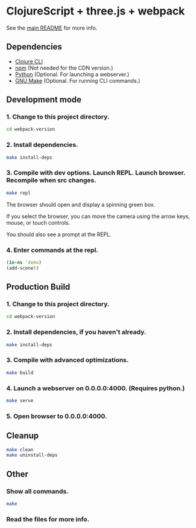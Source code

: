 # ClojureScript + three.js + webpack

See the [main README](../README.md) for more info.

## Dependencies

* [Clojure CLI](https://clojure.org/guides/deps_and_cli)
* [npm](https://www.npmjs.com/) (Not needed for the CDN version.)
* [Python](https://www.python.org/) (Optional. For launching a webserver.)
* [GNU Make](https://www.gnu.org/software/make/) (Optional. For running CLI commands.)

## Development mode

### 1. Change to this project directory.
```bash
cd webpack-version
```

### 2. Install dependencies.
```bash
make install-deps
```

### 3. Compile with dev options. Launch REPL. Launch browser. Recompile when src changes.
```bash
make repl
```

The browser should open and display a spinning green box.

If you select the browser, you can move the camera using the arrow keys, mouse,
or touch controls.

You should also see a prompt at the REPL.

### 4. Enter commands at the repl.
```clojure
(in-ns 'demo)
(add-scene!)
```

## Production Build

### 1. Change to this project directory.
```bash
cd webpack-version
```

### 2. Install dependencies, if you haven't already.
```bash
make install-deps
```

### 3. Compile with advanced optimizations.
```bash
make build
```

### 4. Launch a webserver on 0.0.0.0:4000. (Requires python.)
```bash
make serve
```

### 5. Open browser to 0.0.0.0:4000.

## Cleanup
```bash
make clean
make uninstall-deps
```

## Other

### Show all commands.
```bash
make
```

### Read the files for more info.
